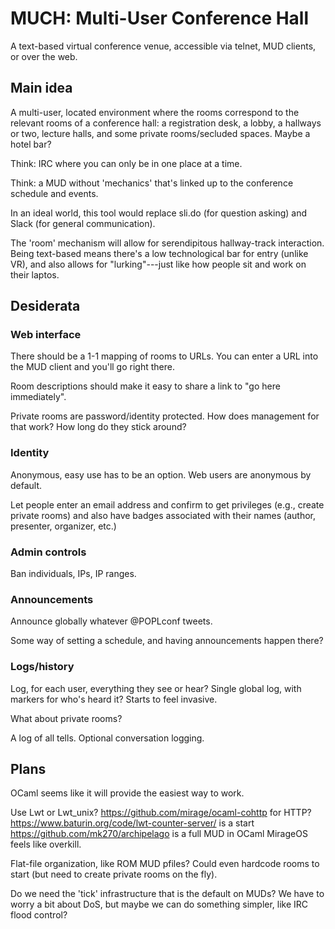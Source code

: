 # MUCH: Multi-User Conference Hall

A text-based virtual conference venue, accessible via telnet, MUD
clients, or over the web.

## Main idea

A multi-user, located environment where the rooms correspond to the
relevant rooms of a conference hall: a registration desk, a lobby, a
hallways or two, lecture halls, and some private rooms/secluded
spaces. Maybe a hotel bar?

Think: IRC where you can only be in one place at a time.

Think: a MUD without 'mechanics' that's linked up to the conference
schedule and events.

In an ideal world, this tool would replace sli.do (for question
asking) and Slack (for general communication).

The 'room' mechanism will allow for serendipitous hallway-track
interaction. Being text-based means there's a low technological bar
for entry (unlike VR), and also allows for "lurking"---just like how
people sit and work on their laptos.

## Desiderata

### Web interface

There should be a 1-1 mapping of rooms to URLs. You can enter a URL
into the MUD client and you'll go right there.

Room descriptions should make it easy to share a link to "go here
immediately".

Private rooms are password/identity protected.
  How does management for that work?
  How long do they stick around?

### Identity

Anonymous, easy use has to be an option. Web users are anonymous by
default.

Let people enter an email address and confirm to get privileges (e.g.,
create private rooms) and also have badges associated with their names
(author, presenter, organizer, etc.)

### Admin controls

Ban individuals, IPs, IP ranges.

### Announcements

Announce globally whatever @POPLconf tweets.

Some way of setting a schedule, and having announcements happen there?

### Logs/history

Log, for each user, everything they see or hear?
  Single global log, with markers for who's heard it?
  Starts to feel invasive.

  What about private rooms?

A log of all tells. Optional conversation logging.

## Plans

OCaml seems like it will provide the easiest way to work.

Use Lwt or Lwt_unix? https://github.com/mirage/ocaml-cohttp for HTTP?
https://www.baturin.org/code/lwt-counter-server/ is a start
https://github.com/mk270/archipelago is a full MUD in OCaml
MirageOS feels like overkill.

Flat-file organization, like ROM MUD pfiles?  Could even hardcode
rooms to start (but need to create private rooms on the fly).

Do we need the 'tick' infrastructure that is the default on MUDs? We
have to worry a bit about DoS, but maybe we can do something simpler,
like IRC flood control?
